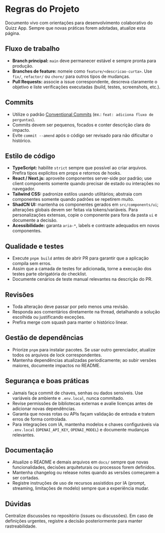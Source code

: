 # Regras do Projeto

Documento vivo com orientações para desenvolvimento colaborativo do Quizz App. Sempre que novas práticas forem adotadas, atualize esta página.

## Fluxo de trabalho

- **Branch principal:** `main` deve permanecer estável e sempre pronta para produção.
- **Branches de feature:** nomeie como `feature/<descricao-curta>`. Use `fix/`, `refactor/` ou `chore/` para outros tipos de mudanças.
- **Pull Requests:** associe a issue correspondente, descreva claramente o objetivo e liste verificações executadas (build, testes, screenshots, etc.).

## Commits

- Utilize o padrão [Conventional Commits](https://www.conventionalcommits.org/pt-br/v1.0.0/) (ex.: `feat: adiciona fluxo de perguntas`).
- Commits devem ser pequenos, focados e conter descrição clara do impacto.
- Evite `commit --amend` após o código ser revisado para não dificultar o histórico.

## Estilo de código

- **TypeScript:** habilite `strict` sempre que possível ao criar arquivos. Prefira tipos explícitos em props e retornos de hooks.
- **React / Next.js:** aproveite componentes server-side por padrão; use client components somente quando precisar de estado ou interações no navegador.
- **Tailwind CSS:** padronize estilos usando utilitários; abstraia com componentes somente quando padrões se repetirem muito.
- **ShadCN UI:** mantenha os componentes gerados em `src/components/ui`; alterações globais devem ser feitas via tokens/variáveis. Para personalizações extensas, copie o componente para fora da pasta `ui` e documente a decisão.
- **Acessibilidade:** garanta `aria-*`, labels e contraste adequados em novos componentes.

## Qualidade e testes

- Execute `pnpm build` antes de abrir PR para garantir que a aplicação compila sem erros.
- Assim que a camada de testes for adicionada, torne a execução dos testes parte obrigatória do checklist.
- Documente cenários de teste manual relevantes na descrição do PR.

## Revisões

- Toda alteração deve passar por pelo menos uma revisão.
- Responda aos comentários diretamente na thread, detalhando a solução escolhida ou justificando exceções.
- Prefira merge com squash para manter o histórico linear.

## Gestão de dependências

- Priorize `pnpm` para instalar pacotes. Se usar outro gerenciador, atualize todos os arquivos de lock correspondentes.
- Mantenha dependências atualizadas periodicamente; ao subir versões maiores, documente impactos no README.

## Segurança e boas práticas

- Jamais faça commit de chaves, senhas ou dados sensíveis. Use variáveis de ambiente e `.env.local`, nunca commitado.
- Revise permissões de bibliotecas externas e avalie licenças antes de adicionar novas dependências.
- Garanta que novas rotas ou APIs façam validação de entrada e tratem erros de forma controlada.
- Para integrações com IA, mantenha modelos e chaves configuráveis via `.env.local` (`OPENAI_API_KEY`, `OPENAI_MODEL`) e documente mudanças relevantes.

## Documentação

- Atualize o README e demais arquivos em `docs/` sempre que novas funcionalidades, decisões arquiteturais ou processos forem definidos.
- Mantenha changelog ou release notes quando as versões começarem a ser cortadas.
- Registre instruções de uso de recursos assistidos por IA (prompt, streaming, limitações de modelo) sempre que a experiência mudar.

## Dúvidas

Centralize discussões no repositório (issues ou discussões). Em caso de definições urgentes, registre a decisão posteriormente para manter rastreabilidade.
